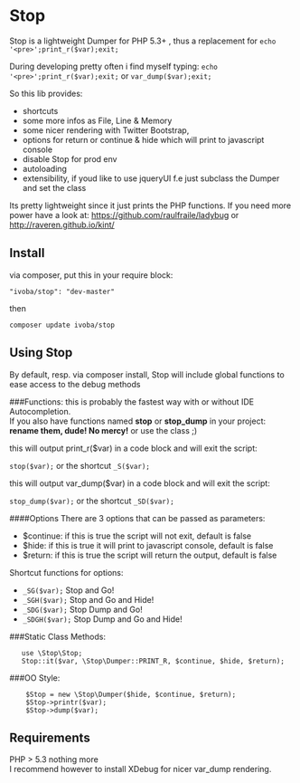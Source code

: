 Stop
====

Stop is a lightweight Dumper for PHP 5.3+ , thus a replacement for ```echo '<pre>';print_r($var);exit;```

During developing pretty often i find myself typing: ```echo '<pre>';print_r($var);exit;``` or ```var_dump($var);exit;```

So this lib provides:  
 - shortcuts 
 - some more infos as File, Line & Memory 
 - some nicer rendering with Twitter Bootstrap, 
 - options for return or continue & hide which will print to javascript console 
 - disable Stop for prod env
 - autoloading  
 - extensibility, if youd like to use jqueryUI f.e just subclass the Dumper and set the class
 

Its pretty lightweight since it just prints the PHP functions. 
If you need more power have a look at: https://github.com/raulfraile/ladybug or http://raveren.github.io/kint/  


Install
----------
via composer, put this in your require block:  

    "ivoba/stop": "dev-master"

then  

    composer update ivoba/stop



Using Stop
----------

By default, resp. via composer install, Stop will include global functions to ease access to the debug methods

###Functions:
this is probably the fastest way with or without IDE Autocompletion.  
If you also have functions named **stop** or **stop_dump** in your project: **rename them, dude! No mercy!** or use the class ;)  

this will output print_r($var) in a code block and will exit the script:  

```stop($var);``` or the shortcut ```_S($var);```


this will output var_dump($var) in a code block and will exit the script:

```stop_dump($var);``` or the shortcut ```_SD($var);```

####Options
There are 3 options that can be passed as parameters:

- $continue: if this is true the script will not exit, default is false 
- $hide: if this is true it will print to javascript console, default is false
- $return: if this is true the script will return the output, default is false

Shortcut functions for options:

- ```_SG($var);``` Stop and Go!
- ```_SGH($var);``` Stop and Go and Hide!
- ```_SDG($var);``` Stop Dump and Go!
- ```_SDGH($var);``` Stop Dump and Go and Hide!


###Static Class Methods:

```
   use \Stop\Stop;
   Stop::it($var, \Stop\Dumper::PRINT_R, $continue, $hide, $return);
```

###OO Style:

```
    $Stop = new \Stop\Dumper($hide, $continue, $return);  
    $Stop->printr($var);
    $Stop->dump($var);
```    

Requirements
----------

PHP > 5.3  nothing more  
I recommend however to install XDebug for nicer var_dump rendering.

